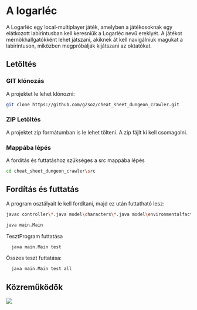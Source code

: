 # A logarléc

A Logarléc egy local-multiplayer játék, amelyben a játékosoknak egy elátkozott labirintusban kell keresniük a Logarléc nevű ereklyét. A játékot mérnökhallgatókként lehet játszani, akiknek át kell navigálniuk magukat a labirintuson, miközben megpróbálják kijátszani az oktatókat.

## Letöltés
### GIT klónozás
A projektet le lehet klónozni:
```bash
git clone https://github.com/gZsoz/cheat_sheet_dungeon_crawler.git
```
### ZIP Letöltés
A projektet zip formátumban is le lehet tölteni. A zip fájlt ki kell csomagolni.

### Mappába lépés
A fordítás és futtatáshoz szükséges a src mappába lépés
```bash
cd cheat_sheet_dungeon_crawler\src
```

## Fordítás és futtatás
A program osztályait le kell fordítani, majd ez után futtatható lesz:
```bash
javac controller\*.java model\characters\*.java model\environmentalfactors\*.java model\items\*.java model\items\decayingitems\*.java model\items\numberofusesitems\*.java model\items\specialitems\*.java model\map\*.java model\modelupdate\*.java view\utils\*.java view\viewcharacters\*.java view\viewenvironmentalfactors\*.java view\viewitems\*.java view\viewitems\viewdecayingitems*.java view\viewitems\viewnumberofusesitems*.java view\viewitems\viewspecialitems*.java view\viewmap\*.java main\*.java

java main.Main
```
TesztProgram futtatása
```bash
  java main.Main test
```
Összes teszt futtatása:
```bash
  java main.Main test all
  ```

## Közreműködők
<a href="https://github.com/gZsoz/cheat_sheet_dungeon_crawler/graphs/contributors">
  <img src="https://contrib.rocks/image?repo=gZsoz/cheat_sheet_dungeon_crawler" />
</a>

